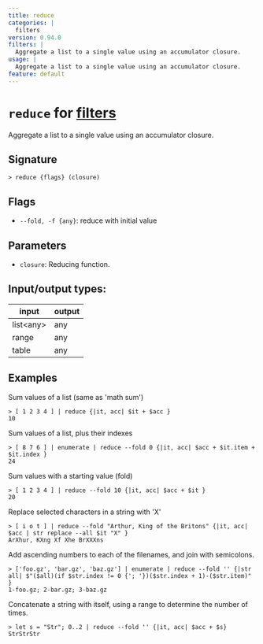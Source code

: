 ```yaml
---
title: reduce
categories: |
  filters
version: 0.94.0
filters: |
  Aggregate a list to a single value using an accumulator closure.
usage: |
  Aggregate a list to a single value using an accumulator closure.
feature: default
---
```

<!-- This file is automatically generated. Please edit the command in https://github.com/nushell/nushell instead. -->

# `reduce` for [filters](/commands/categories/filters.md)

<div class='command-title'>Aggregate a list to a single value using an accumulator closure.</div>

## Signature

```> reduce {flags} (closure)```

## Flags

 -  `--fold, -f {any}`: reduce with initial value

## Parameters

 -  `closure`: Reducing function.


## Input/output types:

| input     | output |
| --------- | ------ |
| list\<any\> | any    |
| range     | any    |
| table     | any    |
## Examples

Sum values of a list (same as 'math sum')
```nu
> [ 1 2 3 4 ] | reduce {|it, acc| $it + $acc }
10
```

Sum values of a list, plus their indexes
```nu
> [ 8 7 6 ] | enumerate | reduce --fold 0 {|it, acc| $acc + $it.item + $it.index }
24
```

Sum values with a starting value (fold)
```nu
> [ 1 2 3 4 ] | reduce --fold 10 {|it, acc| $acc + $it }
20
```

Replace selected characters in a string with 'X'
```nu
> [ i o t ] | reduce --fold "Arthur, King of the Britons" {|it, acc| $acc | str replace --all $it "X" }
ArXhur, KXng Xf Xhe BrXXXns
```

Add ascending numbers to each of the filenames, and join with semicolons.
```nu
> ['foo.gz', 'bar.gz', 'baz.gz'] | enumerate | reduce --fold '' {|str all| $"($all)(if $str.index != 0 {'; '})($str.index + 1)-($str.item)" }
1-foo.gz; 2-bar.gz; 3-baz.gz
```

Concatenate a string with itself, using a range to determine the number of times.
```nu
> let s = "Str"; 0..2 | reduce --fold '' {|it, acc| $acc + $s}
StrStrStr
```
